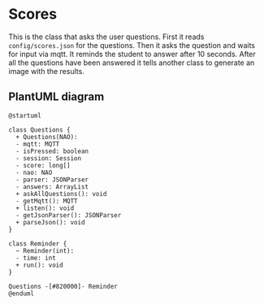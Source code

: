 # Scores

This is the class that asks the user questions.
First it reads `config/scores.json` for the questions.
Then it asks the question and waits for input via mqtt.
It reminds the student to answer after 10 seconds.
After all the questions have been answered it tells another class to generate an image with the results.

## PlantUML diagram

```puml
@startuml

class Questions {
  + Questions(NAO):
  - mqtt: MQTT
  - isPressed: boolean
  - session: Session
  - score: long[]
  - nao: NAO
  - parser: JSONParser
  - answers: ArrayList
  + askAllQuestions(): void
  - getMqtt(): MQTT
  + listen(): void
  - getJsonParser(): JSONParser
  + parseJson(): void
}

class Reminder {
  ~ Reminder(int):
  - time: int
  + run(): void
}

Questions -[#820000]- Reminder
@enduml
```
